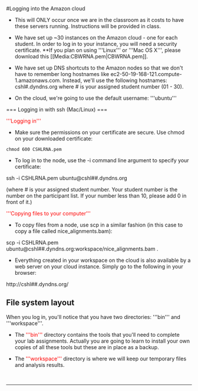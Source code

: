 #Logging into the Amazon cloud

* This will ONLY occur once we are in the classroom as it costs to have these servers running. Instructions will be provided in class.
* We have set up ~30 instances on the Amazon cloud - one for each student. In order to log in to your instance, you will need a security certificate. 
**If you plan on using '''Linux''' or '''Mac OS X''', please download this [[Media:CBWRNA.pem|CBWRNA.pem]]. 

* We have set up DNS shortcuts to the Amazon nodes so that we don't have to remember long hostnames like ec2-50-19-168-121.compute-1.amazonaws.com. Instead, we'll use the following hostnames: cshl#.dyndns.org where # is your assigned student number (01 - 30).

* On the cloud, we're going to use the default username: '''ubuntu'''

=== Logging in with ssh (Mac/Linux) ===

<font color="red">'''Logging in'''</font>

* Make sure the permissions on your certificate are secure. Use chmod on your downloaded certificate:

```
chmod 600 CSHLRNA.pem
```

* To log in to the node, use the -i command line argument to specify your certificate:

 ssh -i CSHLRNA.pem ubuntu@cshl##.dyndns.org

(where # is your assigned student number. Your student number is the number on the participant list. If your number less than 10, please add 0 in front of it.)

<font color="red">'''Copying files to your computer'''</font>

* To copy files from a node, use scp in a similar fashion (in this case to copy a file called nice_alignments.bam):

 scp -i CSHLRNA.pem ubuntu@cshl##.dyndns.org:workspace/nice_alignments.bam .

* Everything created in your workspace on the cloud is also available by a web server on your cloud instance.  Simply go to the following in your browser:

 <nowiki>http://cshl##.dyndns.org/</nowiki>

## File system layout

When you log in, you'll notice that you have two directories: '''bin''' and '''workspace'''.

* The <font color="red">'''bin'''</font> directory contains the tools that you'll need to complete your lab assignments. Actually you are going to learn to install your own copies of all these tools but these are in place as a backup.

* The <font color="red">'''workspace'''</font> directory is where we will keep our temporary files and analysis results. 

<br>
<hr>